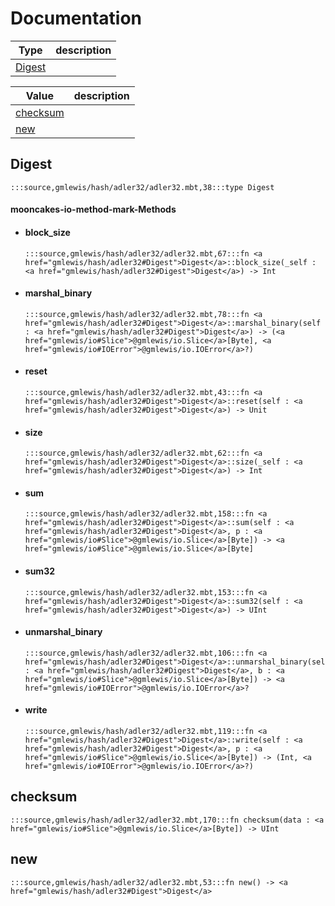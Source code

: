 # Documentation
|Type|description|
|---|---|
|[Digest](#Digest)||

|Value|description|
|---|---|
|[checksum](#checksum)||
|[new](#new)||

## Digest

```moonbit
:::source,gmlewis/hash/adler32/adler32.mbt,38:::type Digest
```


#### mooncakes-io-method-mark-Methods
- #### block\_size
  ```moonbit
  :::source,gmlewis/hash/adler32/adler32.mbt,67:::fn <a href="gmlewis/hash/adler32#Digest">Digest</a>::block_size(_self : <a href="gmlewis/hash/adler32#Digest">Digest</a>) -> Int
  ```
  > 
- #### marshal\_binary
  ```moonbit
  :::source,gmlewis/hash/adler32/adler32.mbt,78:::fn <a href="gmlewis/hash/adler32#Digest">Digest</a>::marshal_binary(self : <a href="gmlewis/hash/adler32#Digest">Digest</a>) -> (<a href="gmlewis/io#Slice">@gmlewis/io.Slice</a>[Byte], <a href="gmlewis/io#IOError">@gmlewis/io.IOError</a>?)
  ```
  > 
- #### reset
  ```moonbit
  :::source,gmlewis/hash/adler32/adler32.mbt,43:::fn <a href="gmlewis/hash/adler32#Digest">Digest</a>::reset(self : <a href="gmlewis/hash/adler32#Digest">Digest</a>) -> Unit
  ```
  > 
- #### size
  ```moonbit
  :::source,gmlewis/hash/adler32/adler32.mbt,62:::fn <a href="gmlewis/hash/adler32#Digest">Digest</a>::size(_self : <a href="gmlewis/hash/adler32#Digest">Digest</a>) -> Int
  ```
  > 
- #### sum
  ```moonbit
  :::source,gmlewis/hash/adler32/adler32.mbt,158:::fn <a href="gmlewis/hash/adler32#Digest">Digest</a>::sum(self : <a href="gmlewis/hash/adler32#Digest">Digest</a>, p : <a href="gmlewis/io#Slice">@gmlewis/io.Slice</a>[Byte]) -> <a href="gmlewis/io#Slice">@gmlewis/io.Slice</a>[Byte]
  ```
  > 
- #### sum32
  ```moonbit
  :::source,gmlewis/hash/adler32/adler32.mbt,153:::fn <a href="gmlewis/hash/adler32#Digest">Digest</a>::sum32(self : <a href="gmlewis/hash/adler32#Digest">Digest</a>) -> UInt
  ```
  > 
- #### unmarshal\_binary
  ```moonbit
  :::source,gmlewis/hash/adler32/adler32.mbt,106:::fn <a href="gmlewis/hash/adler32#Digest">Digest</a>::unmarshal_binary(self : <a href="gmlewis/hash/adler32#Digest">Digest</a>, b : <a href="gmlewis/io#Slice">@gmlewis/io.Slice</a>[Byte]) -> <a href="gmlewis/io#IOError">@gmlewis/io.IOError</a>?
  ```
  > 
- #### write
  ```moonbit
  :::source,gmlewis/hash/adler32/adler32.mbt,119:::fn <a href="gmlewis/hash/adler32#Digest">Digest</a>::write(self : <a href="gmlewis/hash/adler32#Digest">Digest</a>, p : <a href="gmlewis/io#Slice">@gmlewis/io.Slice</a>[Byte]) -> (Int, <a href="gmlewis/io#IOError">@gmlewis/io.IOError</a>?)
  ```
  > 

## checksum

```moonbit
:::source,gmlewis/hash/adler32/adler32.mbt,170:::fn checksum(data : <a href="gmlewis/io#Slice">@gmlewis/io.Slice</a>[Byte]) -> UInt
```


## new

```moonbit
:::source,gmlewis/hash/adler32/adler32.mbt,53:::fn new() -> <a href="gmlewis/hash/adler32#Digest">Digest</a>
```

